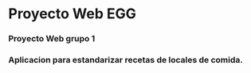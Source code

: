 # Proyecto Web EGG
### Proyecto Web grupo 1 
### Aplicacion para estandarizar recetas de locales de comida. 
